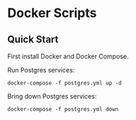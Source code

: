 # Docker Scripts

## Quick Start

First install Docker and Docker Compose.

Run Postgres services:

```shell
docker-compose -f postgres.yml up -d
```

Bring down Postgres services:

```shell
docker-compose -f postgres.yml down
```